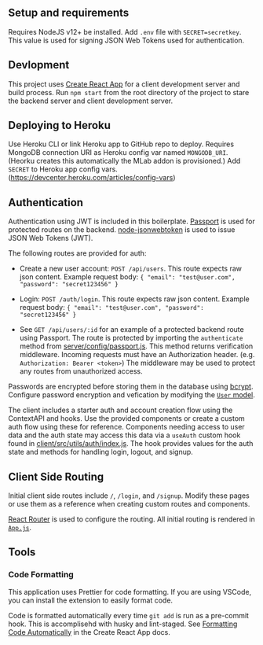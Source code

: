 

## Setup and requirements

Requires NodeJS v12+ be installed. Add `.env` file with `SECRET=secretkey`. This value is used for signing JSON Web Tokens used for authentication.

## Devlopment

This project uses [Create React App](https://create-react-app.dev/) for a client development server and build process. Run `npm start` from the root directory of the project to stare the backend server and client development server.

## Deploying to Heroku

Use Heroku CLI or link Heroku app to GitHub repo to deploy. Requires MongoDB connection URI as Heroku config var named `MONGODB_URI`. (Heorku creates this automatically the MLab addon is provisioned.) Add `SECRET` to Heroku app config vars. (https://devcenter.heroku.com/articles/config-vars)

## Authentication

Authentication using JWT is included in this boilerplate. [Passport](http://www.passportjs.org/) is used for protected routes on the backend. [node-jsonwebtoken](node-jsonwebtoken) is used to issue JSON Web Tokens (JWT).

The following routes are provided for auth:

- Create a new user account: `POST /api/users`. This route expects raw json content. Example request body: `{ "email": "test@user.com", "password": "secret123456" }`

- Login: `POST /auth/login`. This route expects raw json content. Example request body: `{ "email": "test@user.com", "password": "secret123456" }`

- See `GET /api/users/:id` for an example of a protected backend route using Passport. The route is protected by importing the `authenticate` method from [server/config/passport.js](./server/config/passport.js). This method returns verification middleware. Incoming requests must have an Authorization header. (e.g. `Authorization: Bearer <token>`) The middleware may be used to protect any routes from unauthorized access.

Passwords are encrypted before storing them in the database using [bcrypt](https://github.com/kelektiv/node.bcrypt.js#readme). Configure password encryption and vefication by modifying the [`User` model](./server/models/User.js).

The client includes a starter auth and account creation flow using the ContextAPI and hooks. Use the provided components or create a custom auth flow using these for reference. Components needing access to user data and the auth state may access this data via a `useAuth` custom hook found in [client/src/utils/auth/index.js](./client/src/utils/auth/index.js). The hook provides values for the auth state and methods for handling login, logout, and signup.

## Client Side Routing

Initial client side routes include `/`, `/login`, and `/signup`. Modify these pages or use them as a reference when creating custom routes and components.

[React Router](https://reacttraining.com/react-router/web/guides/quick-start) is used to configure the routing. All initial routing is rendered in [`App.js`](./client/src/App.js).

## Tools

### Code Formatting

This application uses Prettier for code formatting. If you are using VSCode, you
can install the extension to easily format code.

Code is formatted automatically every time `git add` is run as a pre-commit
hook. This is accomplisehd with husky and lint-staged. See
[Formatting Code Automatically](https://create-react-app.dev/docs/setting-up-your-editor#formatting-code-automatically)
in the Create React App docs.
